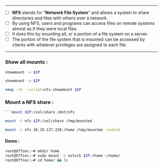 - - -
- [ ]  **NFS** stands for "**Network File System**" and allows a system to share directories and files with others over a network.
- [ ] By using NFS, users and programs can access files on remote systems almost as if they were local files.
- [ ] It does this by mounting all, or a portion of a file system on a server.
- [ ] The portion of the file system that is mounted can be accessed by clients with whatever privileges are assigned to each file.
- - -
### Show all mounts :

```sh
showmount -e $IP
```

```sh
showmount -a $IP
```

```sh
nmap -sV --script=nfs-showmount $IP
```


### Mount a NFS share :

```sh
```mount $IP:/vol/share /mnt/nfs
```

```sh
mount -t nfs $IP:/vol/share /tmp/mounted
```

```sh
mount -t nfs 10.10.137.228:/home /tmp/mountme -nolock
```


#### Demo :

```sh
root@Offsec:~# mkdir home
root@Offsec:~# sudo mount -o nolock $IP:/home ~/home/
root@Offsec:~# cd home/ && ls
```

